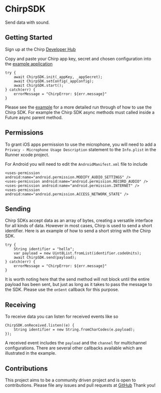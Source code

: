 # ChirpSDK

Send data with sound.

## Getting Started

Sign up at the Chirp [Developer Hub](https://developers.chirp.io/sign-up)

Copy and paste your Chirp app key, secret and chosen configuration into the
[example application](https://github.com/chirp/chirp-flutter/tree/master/example)

    try {
        await ChirpSDK.init(_appKey, _appSecret);
        await ChirpSDK.setConfig(_appConfig);
        await ChirpSDK.start();
    } catch(err) {
        errorMessage = "ChirpError: ${err.message}"
    }


Please see the [example](https://github.com/chirp/chirp-flutter/tree/master/example)
for a more detailed run through of how to use the Chirp SDK.
For example the Chirp SDK async methods must called inside a Future async parent method.

## Permissions

To grant iOS apps permission to use the microphone, you will need to add a `Privacy - Microphone Usage Description`
statement to the `Info.plist` in the Runner xcode project.

For Android you will need to edit the `AndroidManifest.xml` file to include

    <uses-permission android:name="android.permission.MODIFY_AUDIO_SETTINGS" />
    <uses-permission android:name="android.permission.RECORD_AUDIO" />
    <uses-permission android:name="android.permission.INTERNET" />
    <uses-permission android:name="android.permission.ACCESS_NETWORK_STATE" />

## Sending

Chirp SDKs accept data as an array of bytes, creating a versatile interface for all kinds of data.
However in most cases, Chirp is used to send a short identifier. Here is an example of how to send
a short string with the Chirp SDK.

    try {
        String identifier = "hello";
        var payload = new Uint8List.fromList(identifier.codeUnits);
        await ChirpSDK.send(payload);
    } catch(err) {
        errorMessage = "ChirpError: ${err.message}"
    }


It is worth noting here that the send method will not block until the entire payload has been sent,
but just as long as it takes to pass the message to the SDK. Please use the `onSent` callback for this
purpose.

## Receiving

To receive data you can listen for received events like so

    ChirpSDK.onReceived.listen((e) {
        String identifier = new String.fromCharCodes(e.payload);
    });

A received event includes the `payload` and the `channel` for multichannel configurations.
There are several other callbacks available which are illustrated in the example.

## Contributions

This project aims to be a community driven project and is open to contributions.
Please file any issues and pull requests at [GitHub](https://github.com/chirp/chirp-flutter)
Thank you!
